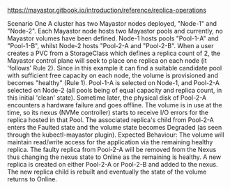 https://mayastor.gitbook.io/introduction/reference/replica-operations

Scenario One
A cluster has two Mayastor nodes deployed, "Node-1" and "Node-2". Each Mayastor node hosts two Mayastor pools and currently, no Mayastor volumes have been defined. Node-1 hosts pools "Pool-1-A" and "Pool-1-B", whilst Node-2 hosts "Pool-2-A and "Pool-2-B". When a user creates a PVC from a StorageClass which defines a replica count of 2, the Mayastor control plane will seek to place one replica on each node (it 'follows' Rule 2). Since in this example it can find a suitable candidate pool with sufficient free capacity on each node, the volume is provisioned and becomes "healthy" (Rule 1). Pool-1-A is selected on Node-1, and Pool-2-A selected on Node-2 (all pools being of equal capacity and replica count, in this initial 'clean' state).
Sometime later, the physical disk of Pool-2-A encounters a hardware failure and goes offline. The volume is in use at the time, so its nexus (NVMe controller) starts to receive I/O errors for the replica hosted in that Pool. The associated replica's child from Pool-2-A enters the Faulted state and the volume state becomes Degraded (as seen through the kubectl-mayastor plugin).
Expected Behaviour: The volume will maintain read/write access for the application via the remaining healthy replica. The faulty replica from Pool-2-A will be removed from the Nexus thus changing the nexus state to Online as the remaining is healthy. A new replica is created on either Pool-2-A or Pool-2-B and added to the nexus. The new replica child is rebuilt and eventually the state of the volume returns to Online.